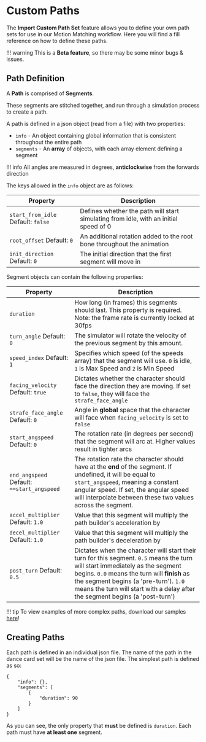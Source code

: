 # Custom Paths

The **Import Custom Path Set** feature allows you to define your own path sets for use in our Motion Matching workflow. Here you will find a fill reference on how to define these paths.

!!! warning
    This is a **Beta feature**, so there may be some minor bugs & issues.

## Path Definition

A **Path** is comprised of **Segments**.

These segments are stitched together, and run through a simulation process to create a path.

A path is defined in a json object (read from a file) with two properties:
- `info` - An object containing global information that is consistent throughout the entire path
- `segments` - An **array** of objects, with each array element defining a segment

!!! info
    All angles are measured in degrees, **anticlockwise** from the forwards direction

The keys allowed in the `info` object are as follows:

| Property           | Description                                                           |
|--------------------|-----------------------------------------------------------------------|
| `start_from_idle` Default: `false`       | Defines whether the path will start simulating from idle, with an initial speed of 0               |
| `root_offset`  Default: `0`       | An additional rotation added to the root bone throughout the animation|
| `init_direction` Default: `0`       | The initial direction that the first segment will move in|

Segment objects can contain the following properties:

| Property           | Description                                                           |
|--------------------|-----------------------------------------------------------------------|
| `duration`       | How long (in frames) this segments should last. This property is required. Note: the frame rate is currently locked at 30fps               |
| `turn_angle`  Default: `0`       | The simulator will rotate the velocity of the previous segment by this amount. |
| `speed_index` Default: `1`       | Specifies which speed (of the speeds array) that the segment will use. `0` is idle, `1` is Max Speed and `2` is Min Speed|
| `facing_velocity` Default: `true`       | Dictates whether the character should face the direction they are moving. If set to `false`, they will face the `strafe_face_angle`|
| `strafe_face_angle` Default: `0`       | Angle in **global** space that the character will face when `facing_velocity` is set to `false`|
| `start_angspeed` Default: `0`       | The rotation rate (in degrees per second) that the segment will arc at. Higher values result in tighter arcs|
| `end_angspeed` Default: `==start_angspeed`       | The rotation rate the character should have at the **end** of the segment. If undefined, it will be equal to `start_angspeed`, meaning a constant angular speed. If set, the angular speed will interpolate between these two values across the segment.|
| `accel_multiplier` Default: `1.0`       | Value that this segment will multiply the path builder's acceleration by|
| `decel_multiplier` Default: `1.0`       | Value that this segment will multiply the path builder's deceleration by|
| `post_turn` Default: `0.5`       | Dictates when the character will start their turn for this segment. `0.5` means the turn will start immediately as the segment begins. `0.0` means the turn will **finish** as the segment begins (a 'pre-turn'). `1.0` means the turn will start with a delay after the segment begins (a 'post-turn')|

!!! tip
    To view examples of more complex paths, download our samples [here](https://drive.google.com/file/d/1Ds5ySjlvcYy-himAtRdaTHwys1MMq6rf/view?usp=sharing)!

## Creating Paths

Each path is defined in an individual json file. The name of the path in the dance card set will be the name of the json file. The simplest path is defined as so:

```
{
    "info": {},
    "segments": [
        {
            "duration": 90
        }
    ]
}   
```
As you can see, the only property that **must** be defined is `duration`. Each path must have **at least one** segment.